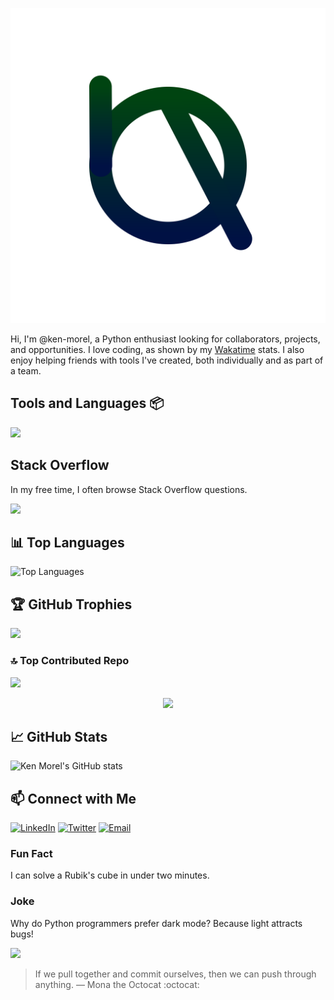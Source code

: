![My logo](https://raw.githubusercontent.com/ken-morel/ken-morel/main/ama.svg)

Hi, I'm @ken-morel, a Python enthusiast looking for collaborators, projects, and opportunities. I love coding, as shown by my [Wakatime](https://wakatime.com/@kenmorel) stats. I also enjoy helping friends with tools I've created, both individually and as part of a team.

## Tools and Languages 📦

![](https://skillicons.dev/icons?i=py,sublime,ubuntu,regex,svg,c,sass,html,js,discord,git,arduino,github,githubactions,gmail,stackoverflow,svelte,md,bash,powershell,mongodb,nodejs,npm&perline=5)

## Stack Overflow

In my free time, I often browse Stack Overflow questions.

[![](https://stackoverflow.com/users/flair/22719308.png?theme=dark&cache=300#gh-dark-mode-only)](https://stackoverflow.com/users/22719308/ken-morel#gh-dark-mode-only)
<!-- [![](https://stackoverflow.com/users/flair/22719308.png?theme=light&cache=300#gh-light-mode-only)](https://stackoverflow.com/users/22719308/ken-morel#gh-light-mode-only) -->

## 📊 Top Languages
![Top Languages](https://github-readme-stats.vercel.app/api/top-langs/?username=ken-morel&layout=compact&theme=radical)

## 🏆 GitHub Trophies
![](https://github-profile-trophy.vercel.app/?username=ken-morel&theme=monokai&bg_color=00554455&column=5&margin-w=10&no-frame=true)

### 🔝 Top Contributed Repo
![](https://github-contributor-stats.vercel.app/api?username=ken-morel&limit=5&theme=nord&combine_all_yearly_contributions=true&bg_color=22441155&border_radius=20&hide_border=true)
<div align="center">
    <a href="https://github.com/ken-morel">
        <img src="https://github-readme-activity-graph.vercel.app/graph?username=ken-morel&theme=react-dark&hide_border=true&hide_title=false&area=true&custom_title=Total%20contribution%20graph%20in%202025">
    </a>
</div>

## 📈 GitHub Stats
![Ken Morel's GitHub stats](https://github-readme-stats.vercel.app/api?username=ken-morel&show_icons=true&theme=radical)

## 📫 Connect with Me
[![LinkedIn](https://img.shields.io/badge/-LinkedIn-0077B5?style=flat&logo=linkedin&logoColor=white)](https://www.linkedin.com/in/ken-morel)
[![Twitter](https://img.shields.io/badge/-Twitter-1DA1F2?style=flat&logo=twitter&logoColor=white)](https://twitter.com/ken_morel)
[![Email](https://img.shields.io/badge/-Email-D14836?style=flat&logo=gmail&logoColor=white)](mailto:engonken8@gmail.com)

### Fun Fact
I can solve a Rubik's cube in under two minutes.

### Joke
Why do Python programmers prefer dark mode?
Because light attracts bugs!

![](https://komarev.com/ghpvc/?username=ken-morel&color=553300&style=flat&label=views)

> If we pull together and commit ourselves, then we can push through anything.
— Mona the Octocat :octocat:
